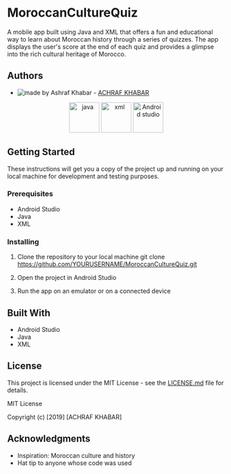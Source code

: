 # MoroccanCultureQuiz

A mobile app built using Java and XML that offers a fun and educational way to learn about Moroccan history through a series of quizzes. The app displays the user's score at the end of each quiz and provides a glimpse into the rich cultural heritage of Morocco.

## Authors

- <img src="https://img.shields.io/badge/Made%20by-Ashraf%20Khabar-blue" alt="made by Ashraf Khabar"> - [ACHRAF KHABAR](https://github.com/Ashraf-Khabar)

<p align="center">
  <a href="https://nodejs.org/en/"> <img src="https://brandslogos.com/wp-content/uploads/images/large/java-logo-1.png" alt="java" height="70"></a>
  <a href="https://expressjs.com"> <img src="https://brandslogos.com/wp-content/uploads/images/large/java-logo-1.png" alt="xml" height="70"></a>
  <a href="https://reactjs.org"> <img src="https://upload.wikimedia.org/wikipedia/commons/thumb/9/95/Android_Studio_Icon_3.6.svg/1900px-Android_Studio_Icon_3.6.svg.png" alt="Android studio" height="70"></a>
 </p>


## Getting Started

These instructions will get you a copy of the project up and running on your local machine for development and testing purposes.

### Prerequisites

- Android Studio
- Java
- XML

### Installing

1. Clone the repository to your local machine
git clone https://github.com/YOURUSERNAME/MoroccanCultureQuiz.git

2. Open the project in Android Studio
3. Run the app on an emulator or on a connected device

## Built With

- Android Studio
- Java
- XML

## License

This project is licensed under the MIT License - see the [LICENSE.md](LICENSE.md) file for details.

MIT License

Copyright (c) [2019] [ACHRAF KHABAR]


## Acknowledgments

- Inspiration: Moroccan culture and history
- Hat tip to anyone whose code was used

